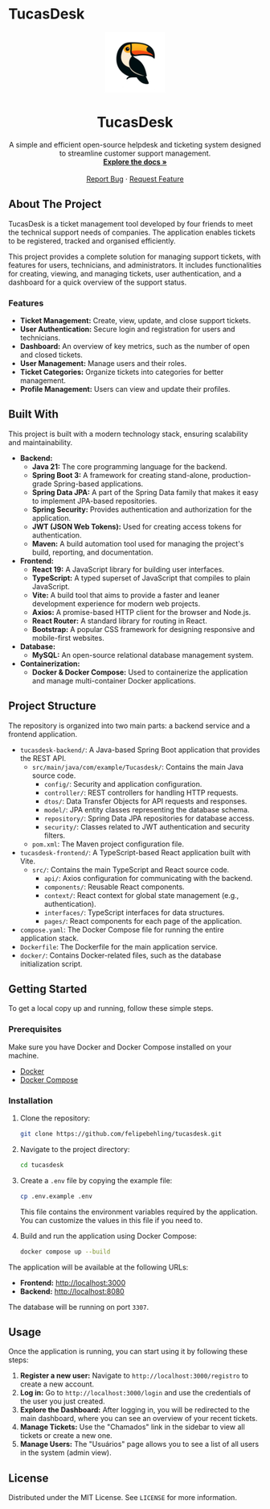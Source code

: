 # TucasDesk

<p align="center">
  <img src="tucasdesk-frontend/public/tucas-icon-nobg.png" alt="TucasDesk Logo" width="120">
</p>

<h1 align="center">TucasDesk</h1>

<p align="center">
  A simple and efficient open-source helpdesk and ticketing system designed to streamline customer support management.
  <br>
  <a href="https://github.com/felipebehling/tucasdesk"><strong>Explore the docs »</strong></a>
  <br>
  <br>
  <a href="https://github.com/felipebehling/tucasdesk/issues">Report Bug</a>
  ·
  <a href="https://github.com/felipebehling/tucasdesk/issues">Request Feature</a>
</p>

## About The Project

TucasDesk is a ticket management tool developed by four friends to meet the technical support needs of companies. The application enables tickets to be registered, tracked and organised efficiently.

This project provides a complete solution for managing support tickets, with features for users, technicians, and administrators. It includes functionalities for creating, viewing, and managing tickets, user authentication, and a dashboard for a quick overview of the support status.

### Features

*   **Ticket Management:** Create, view, update, and close support tickets.
*   **User Authentication:** Secure login and registration for users and technicians.
*   **Dashboard:** An overview of key metrics, such as the number of open and closed tickets.
*   **User Management:** Manage users and their roles.
*   **Ticket Categories:** Organize tickets into categories for better management.
*   **Profile Management:** Users can view and update their profiles.

## Built With

This project is built with a modern technology stack, ensuring scalability and maintainability.

*   **Backend:**
    *   **Java 21:** The core programming language for the backend.
    *   **Spring Boot 3:** A framework for creating stand-alone, production-grade Spring-based applications.
    *   **Spring Data JPA:** A part of the Spring Data family that makes it easy to implement JPA-based repositories.
    *   **Spring Security:** Provides authentication and authorization for the application.
    *   **JWT (JSON Web Tokens):** Used for creating access tokens for authentication.
    *   **Maven:** A build automation tool used for managing the project's build, reporting, and documentation.
*   **Frontend:**
    *   **React 19:** A JavaScript library for building user interfaces.
    *   **TypeScript:** A typed superset of JavaScript that compiles to plain JavaScript.
    *   **Vite:** A build tool that aims to provide a faster and leaner development experience for modern web projects.
    *   **Axios:** A promise-based HTTP client for the browser and Node.js.
    *   **React Router:** A standard library for routing in React.
    *   **Bootstrap:** A popular CSS framework for designing responsive and mobile-first websites.
*   **Database:**
    *   **MySQL:** An open-source relational database management system.
*   **Containerization:**
    *   **Docker & Docker Compose:** Used to containerize the application and manage multi-container Docker applications.

## Project Structure

The repository is organized into two main parts: a backend service and a frontend application.

*   `tucasdesk-backend/`: A Java-based Spring Boot application that provides the REST API.
    *   `src/main/java/com/example/Tucasdesk/`: Contains the main Java source code.
        *   `config/`: Security and application configuration.
        *   `controller/`: REST controllers for handling HTTP requests.
        *   `dtos/`: Data Transfer Objects for API requests and responses.
        *   `model/`: JPA entity classes representing the database schema.
        *   `repository/`: Spring Data JPA repositories for database access.
        *   `security/`: Classes related to JWT authentication and security filters.
    *   `pom.xml`: The Maven project configuration file.
*   `tucasdesk-frontend/`: A TypeScript-based React application built with Vite.
    *   `src/`: Contains the main TypeScript and React source code.
        *   `api/`: Axios configuration for communicating with the backend.
        *   `components/`: Reusable React components.
        *   `context/`: React context for global state management (e.g., authentication).
        *   `interfaces/`: TypeScript interfaces for data structures.
        *   `pages/`: React components for each page of the application.
*   `compose.yaml`: The Docker Compose file for running the entire application stack.
*   `Dockerfile`: The Dockerfile for the main application service.
*   `docker/`: Contains Docker-related files, such as the database initialization script.

## Getting Started

To get a local copy up and running, follow these simple steps.

### Prerequisites

Make sure you have Docker and Docker Compose installed on your machine.

*   [Docker](https://docs.docker.com/get-docker/)
*   [Docker Compose](https://docs.docker.com/compose/install/)

### Installation

1.  Clone the repository:
    ```sh
    git clone https://github.com/felipebehling/tucasdesk.git
    ```
2.  Navigate to the project directory:
    ```sh
    cd tucasdesk
    ```
3.  Create a `.env` file by copying the example file:
    ```sh
    cp .env.example .env
    ```
    This file contains the environment variables required by the application. You can customize the values in this file if you need to.

4.  Build and run the application using Docker Compose:
    ```sh
    docker compose up --build
    ```

The application will be available at the following URLs:

*   **Frontend:** [http://localhost:3000](http://localhost:3000)
*   **Backend:** [http://localhost:8080](http://localhost:8080)

The database will be running on port `3307`.

## Usage

Once the application is running, you can start using it by following these steps:

1.  **Register a new user:** Navigate to `http://localhost:3000/registro` to create a new account.
2.  **Log in:** Go to `http://localhost:3000/login` and use the credentials of the user you just created.
3.  **Explore the Dashboard:** After logging in, you will be redirected to the main dashboard, where you can see an overview of your recent tickets.
4.  **Manage Tickets:** Use the "Chamados" link in the sidebar to view all tickets or create a new one.
5.  **Manage Users:** The "Usuários" page allows you to see a list of all users in the system (admin view).

## License

Distributed under the MIT License. See `LICENSE` for more information.
